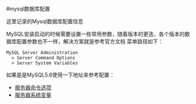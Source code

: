 #mysql数据库配置

这里记录的Mysql数据库配置信息

MySQL安装启动的时候需要设置一些常用参数，随着版本的更迭，各个版本的数据库配置参数也不一样，解决方案就是参考官方文档
菜单路径如下：
```
MySQL Server Administration
  > Server Command Options
  > Server System Variables
```
如果是是MySQL5.6使用一下地址来参考配置：
+ [服务器命令选项](https://dev.mysql.com/doc/refman/5.6/en/server-options.html "Server Command Options")
+ [服务器系统变量](https://dev.mysql.com/doc/refman/5.6/en/server-system-variables.html "Server System Variables")


	
